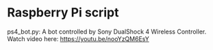 # Raspberry Pi script
ps4_bot.py:
  A bot controlled by Sony DualShock 4 Wireless Controller. 
  Watch video here: https://youtu.be/nooYzQM6EsY 
